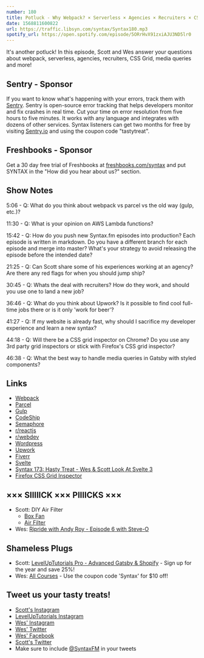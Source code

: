 ```yaml
---
number: 180
title: Potluck - Why Webpack? × Serverless × Agencies × Recruiters × CSS Grid × MQ in Styled Components
date: 1568811600822
url: https://traffic.libsyn.com/syntax/Syntax180.mp3
spotify_url: https://open.spotify.com/episode/5ORrHvX91zxiAJU3ND5lr0
---
```


It's another potluck! In this episode, Scott and Wes answer your questions about webpack, serverless, agencies, recruiters, CSS Grid, media queries and more!

## Sentry - Sponsor
If you want to know what's happening with your errors, track them with [Sentry](https://sentry.io/). Sentry is open-source error tracking that helps developers monitor and fix crashes in real time. Cut your time on error resolution from five hours to five minutes. It works with any language and integrates with dozens of other services. Syntax listeners can get two months for free by visiting [Sentry.io](https://sentry.io/) and using the coupon code "tastytreat".

## Freshbooks - Sponsor
Get a 30 day free trial of Freshbooks at [freshbooks.com/syntax](https://freshbooks.com/syntax) and put SYNTAX in the "How did you hear about us?" section.

## Show Notes

5:06 - Q: What do you think about webpack vs parcel vs the old way (gulp, etc.)?

11:30 - Q: What is your opinion on AWS Lambda functions?

15:42 - Q: How do you push new Syntax.fm episodes into production? Each episode is written in markdown. Do you have a different branch for each episode and merge into master? What's your strategy to avoid releasing the episode before the intended date?

21:25 - Q: Can Scott share some of his experiences working at an agency? Are there any red flags for when you should jump ship?

30:45 - Q: Whats the deal with recruiters? How do they work, and should you use one to land a new job?

36:46 - Q: What do you think about Upwork? Is it possible to find cool full-time jobs there or is it only 'work for beer'?

41:27 - Q: If my website is already fast, why should I sacrifice my developer experience and learn a new syntax?

44:18 - Q: Will there be a CSS grid inspector on Chrome? Do you use any 3rd party grid inspectors or stick with Firefox's CSS grid inspector?

46:38 - Q: What the best way to handle media queries in Gatsby with styled components?

## Links
* [Webpack](https://webpack.js.org/)
* [Parcel](https://parceljs.org/)
* [Gulp](https://gulpjs.com/)
* [CodeShip](https://codeship.com/)
* [Semaphore](https://github.com/marketplace/semaphore)
* [r/reactjs](https://www.reddit.com/r/reactjs/)
* [r/webdev](https://www.reddit.com/r/webdev/)
* [Wordpress](https://wordpress.org/)
* [Upwork](https://www.upwork.com/)
* [Fiverr](https://www.fiverr.com/)
* [Svelte](https://svelte.dev/)
* [Syntax 173: Hasty Treat - Wes & Scott Look At Svelte 3](https://syntax.fm/show/173/hasty-treat-wes-and-scott-look-at-svelte-3)
* [Firefox CSS Grid Inspector](https://www.mozilla.org/en-US/developer/css-grid/)

## ××× SIIIIICK ××× PIIIICKS ×××
* Scott: DIY Air Filter
  * [Box Fan](https://amzn.to/2HX2ITM)
  * [Air Filter](https://amzn.to/2A5oBfb)
* Wes: [Ripride with Andy Roy - Episode 6 with Steve-O](https://www.youtube.com/watch?v=4z_1IjBVlSc) 

## Shameless Plugs
* Scott: [LevelUpTutorials Pro - Advanced Gatsby & Shopify](https://www.leveluptutorials.com/pro) - Sign up for the year and save 25%!
* Wes: [All Courses](https://wesbos.com/courses/) - Use the coupon code 'Syntax' for $10 off!

## Tweet us your tasty treats!
* [Scott's Instagram](https://www.instagram.com/stolinski/)
* [LevelUpTutorials Instagram](https://www.instagram.com/LevelUpTutorials/)
* [Wes' Instagram](https://www.instagram.com/wesbos/)
* [Wes' Twitter](https://twitter.com/wesbos)
* [Wes' Facebook](https://www.facebook.com/wesbos.developer)
* [Scott's Twitter](https://twitter.com/stolinski)
* Make sure to include [@SyntaxFM](https://twitter.com/SyntaxFM) in your tweets